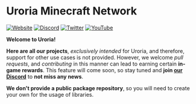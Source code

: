 # Uroria Minecraft Network
[![Website](https://img.shields.io/badge/website-%23.svg?style=for-the-badge&color=%232D2D2D)](https://uroria.com)
[![Discord](https://img.shields.io/badge/discord-%23.svg?label=&style=for-the-badge&logo=discord&logoColor=white&color=%232D2D2D)](https://dc.uroria.com)
[![Twitter](https://img.shields.io/badge/@urorianetwork-%23.svg?style=for-the-badge&logo=x&logoColor=white&color=%232D2D2D)](https://twitter.uroria.com)
[![YouTube](https://img.shields.io/badge/@uroria-%23.svg?style=for-the-badge&logo=youtube&logoColor=white&color=%232D2D2D)](https://yt.uroria.com)

**Welcome to Uroria!**

**Here are all our projects**, *exclusively intended* for Uroria, and therefore,
support for other use cases is not provided.
However, we welcome _pull requests_, and _contributing_ in this manner can lead to earning certain **in-game rewards**.
This feature will come soon, so stay tuned and **join [our Discord](https://dc.uroria.com)** to **not miss any news**.

**We don't provide a public package repository**, so you will need to create your own for the usage of libraries.

